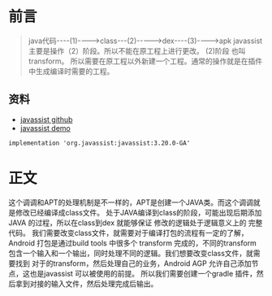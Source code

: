 # 前言
> java代码----(1)---->class---(2)----->dex----(3)---->apk
> javassist 主要是操作（2）阶段。所以不能在原工程上进行更改。
> (2)阶段 也叫transform。
所以需要在原工程以外新建一个工程。通常的操作就是在插件中生成编译时需要的工程。
## 资料
* [javassist github](https://github.com/jboss-javassist/javassist)
* [javassist demo](https://www.w3cschool.cn/article/35230124.html)
````html
implementation 'org.javassist:javassist:3.20.0-GA'
````
# 正文
这个调调和APT的处理机制是不一样的，APT是创建一个JAVA类。而这个调调就是修改已经编译成class文件。
处于JAVA编译到class的阶段，可能出现后期添加JAVA 的过程，所以在class到dex 就能够保证 修改的逻辑处于逻辑意义上的
完整代码。 
我们需要改变class文件，就需要对于编译打包的流程有一定的了解，Android 打包是通过build tools 中很多个 transform 
完成的，不同的transform 包含一个输入和一个输出，同时处理不同的逻辑。我们想要改变class文件，就需要找到
对于的transform，然后处理自己的业务，Android AGP 允许自己添加节点，这也是javassist 可以被使用的前提。
所以我们需要创建一个gradle 插件，然后拿到对接的输入文件，然后处理完成后输出。
